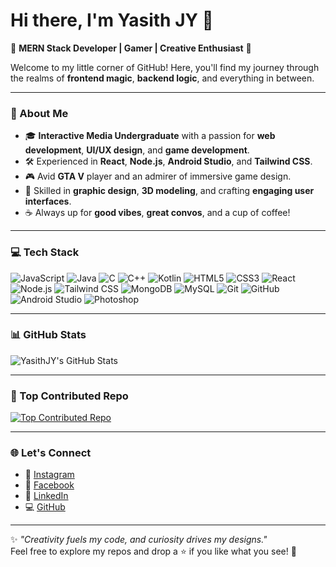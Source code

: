 # Hi there, I'm Yasith JY 👋

🌟 **MERN Stack Developer | Gamer | Creative Enthusiast** 🌟  

Welcome to my little corner of GitHub! Here, you'll find my journey through the realms of **frontend magic**, **backend logic**, and everything in between.  

---

### 🚀 About Me
- 🎓 **Interactive Media Undergraduate** with a passion for **web development**, **UI/UX design**, and **game development**.
- 🛠️ Experienced in **React**, **Node.js**, **Android Studio**, and **Tailwind CSS**.
- 🎮 Avid **GTA V** player and an admirer of immersive game design.
- 🎨 Skilled in **graphic design**, **3D modeling**, and crafting **engaging user interfaces**.
- ☕ Always up for **good vibes**, **great convos**, and a cup of coffee!

---

### 💻 Tech Stack
![JavaScript](https://img.shields.io/badge/-JavaScript-F7DF1E?style=flat-square&logo=javascript&logoColor=black)
![Java](https://img.shields.io/badge/-Java-007396?style=flat-square&logo=java&logoColor=white)
![C](https://img.shields.io/badge/-C-A8B9CC?style=flat-square&logo=c&logoColor=black)
![C++](https://img.shields.io/badge/-C++-00599C?style=flat-square&logo=cplusplus&logoColor=white)
![Kotlin](https://img.shields.io/badge/-Kotlin-0095D5?style=flat-square&logo=kotlin&logoColor=white)
![HTML5](https://img.shields.io/badge/-HTML5-E34F26?style=flat-square&logo=html5&logoColor=white)
![CSS3](https://img.shields.io/badge/-CSS3-1572B6?style=flat-square&logo=css3)
![React](https://img.shields.io/badge/-React-61DAFB?style=flat-square&logo=react&logoColor=black)
![Node.js](https://img.shields.io/badge/-Node.js-339933?style=flat-square&logo=nodedotjs&logoColor=white)
![Tailwind CSS](https://img.shields.io/badge/-Tailwind%20CSS-06B6D4?style=flat-square&logo=tailwindcss&logoColor=white)
![MongoDB](https://img.shields.io/badge/-MongoDB-47A248?style=flat-square&logo=mongodb&logoColor=white)
![MySQL](https://img.shields.io/badge/-MySQL-4479A1?style=flat-square&logo=mysql&logoColor=white)
![Git](https://img.shields.io/badge/-Git-F05032?style=flat-square&logo=git&logoColor=white)
![GitHub](https://img.shields.io/badge/-GitHub-181717?style=flat-square&logo=github)
![Android Studio](https://img.shields.io/badge/-Android%20Studio-3DDC84?style=flat-square&logo=androidstudio&logoColor=white)
![Photoshop](https://img.shields.io/badge/-Photoshop-31A8FF?style=flat-square&logo=adobephotoshop&logoColor=white)

---

### 📊 GitHub Stats
![YasithJY's GitHub Stats](https://github-readme-stats.vercel.app/api?username=YasithJY&show_icons=true&theme=radical)

---

### 🌟 Top Contributed Repo
[![Top Contributed Repo](https://github-readme-stats.vercel.app/api/pin/?username=YasithJY&repo=top-contributed-repo-name&theme=radical)](https://github.com/YasithJY/top-contributed-repo-name)

---

### 🌐 Let's Connect
- 📸 [Instagram](https://www.instagram.com/yasith.jy/)  
- 📘 [Facebook](https://www.facebook.com/Yasith.JY)  
- 💼 [LinkedIn](https://linkedin.com/in/yasith-jy-351aa731a/)  
- 💻 [GitHub](https://github.com/YasithJY)  

---

✨ *"Creativity fuels my code, and curiosity drives my designs."*  
Feel free to explore my repos and drop a ⭐ if you like what you see! 🚀
